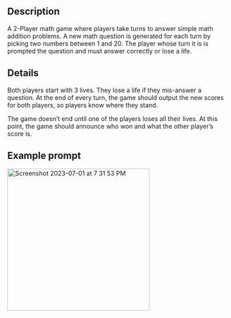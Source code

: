 ## **Description**
A 2-Player math game where players take turns to answer simple math addition problems. A new math question is generated for each turn by picking two numbers between 1 and 20. The player whose turn it is is prompted the question and must answer correctly or lose a life.

## **Details**
Both players start with 3 lives. They lose a life if they mis-answer a question. At the end of every turn, the game should output the new scores for both players, so players know where they stand.

The game doesn’t end until one of the players loses all their lives. At this point, the game should announce who won and what the other player’s score is.

## **Example prompt**
<img width="323" alt="Screenshot 2023-07-01 at 7 31 53 PM" src="https://github.com/brotherludi/TwO-O-Player-Math-Game/assets/110562017/88ec9526-045f-4ae3-be4a-addb7ed16f4d">
